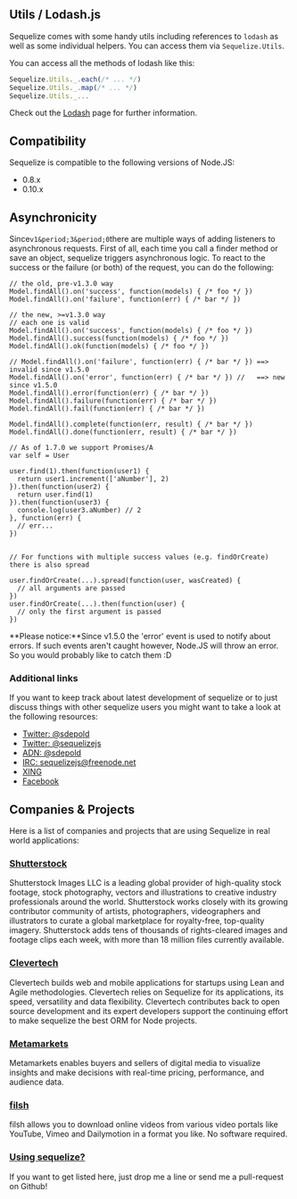 ## Utils / Lodash.js
Sequelize comes with some handy utils including references to `lodash` as well as some individual helpers&period; You can access them via `Sequelize.Utils`&period;


You can access all the methods of lodash like this&colon;
   
```js 
Sequelize.Utils._.each(/* ... */)
Sequelize.Utils._.map(/* ... */)
Sequelize.Utils._...
```

Check out the [Lodash][0] page for further information&period;

[0]: http://lodash.com/


## Compatibility

Sequelize is compatible to the following versions of Node.JS:

* 0.8.x
* 0.10.x

## Asynchronicity

Since`v1&period;3&period;0`there are multiple ways of adding listeners to asynchronous requests&period; First of all&comma; each time you call a finder method or save an object&comma; sequelize triggers asynchronous logic&period; To react to the success or the failure &lpar;or both&rpar; of the request&comma; you can do the following&colon;
    
    // the old, pre-v1.3.0 way
    Model.findAll().on('success', function(models) { /* foo */ })
    Model.findAll().on('failure', function(err) { /* bar */ })
     
    // the new, >=v1.3.0 way
    // each one is valid
    Model.findAll().on('success', function(models) { /* foo */ })
    Model.findAll().success(function(models) { /* foo */ })
    Model.findAll().ok(function(models) { /* foo */ })
     
    // Model.findAll().on('failure', function(err) { /* bar */ }) ==> invalid since v1.5.0
    Model.findAll().on('error', function(err) { /* bar */ }) //   ==> new since v1.5.0
    Model.findAll().error(function(err) { /* bar */ })
    Model.findAll().failure(function(err) { /* bar */ })
    Model.findAll().fail(function(err) { /* bar */ })
     
    Model.findAll().complete(function(err, result) { /* bar */ })
    Model.findAll().done(function(err, result) { /* bar */ })
     
    // As of 1.7.0 we support Promises/A
    var self = User
     
    user.find(1).then(function(user1) {
      return user1.increment(['aNumber'], 2)
    }).then(function(user2) {
      return user.find(1)
    }).then(function(user3) {
      console.log(user3.aNumber) // 2
    }, function(err) {
      // err...
    })
     
     
    // For functions with multiple success values (e.g. findOrCreate) there is also spread
     
    user.findOrCreate(...).spread(function(user, wasCreated) {
      // all arguments are passed
    })
    user.findOrCreate(...).then(function(user) {
      // only the first argument is passed
    })

**Please notice&colon;**Since v1&period;5&period;0 the 'error' event is used to notify about errors&period; If such events aren't caught however&comma; Node&period;JS will throw an error&period; So you would probably like to catch them &colon;D

### Additional links

If you want to keep track about latest development of sequelize or to just discuss things with other sequelize users you might want to take a look at the following resources&colon;

* [Twitter&colon; &commat;sdepold][0]
* [Twitter&colon; &commat;sequelizejs][1]
* [ADN&colon; &commat;sdepold][2]
* [IRC&colon; sequelizejs&commat;freenode&period;net][3]
* [XING][4]
* [Facebook][5]

## Companies & Projects

Here is a list of companies and projects that are using Sequelize in real world applications&colon;

### [Shutterstock][6]

Shutterstock Images LLC is a leading global provider of high-quality stock footage&comma; stock photography&comma; vectors and illustrations to creative industry professionals around the world&period; Shutterstock works closely with its growing contributor community of artists&comma; photographers&comma; videographers and illustrators to curate a global marketplace for royalty-free&comma; top-quality imagery&period; Shutterstock adds tens of thousands of rights-cleared images and footage clips each week&comma; with more than 18 million files currently available&period;

### [Clevertech][7]

Clevertech builds web and mobile applications for startups using Lean and Agile methodologies. Clevertech relies on Sequelize for its applications, its speed, versatility and data flexibility. Clevertech contributes back to open source development and its expert developers support the continuing effort to make sequelize the best ORM for Node projects.

### [Metamarkets][8]

Metamarkets enables buyers and sellers of digital media to visualize insights and make decisions with real-time pricing&comma; performance&comma; and audience data&period;

### [filsh][10]

filsh allows you to download online videos from various video
portals like YouTube, Vimeo and Dailymotion in a format you like.
No software required.

### [Using sequelize&quest;][11]

If you want to get listed here&comma; just drop me a line or send me a pull-request on Github&excl;

  
  


[0]: http://twitter.com/sdepold
[1]: http://twitter.com/sequelizejs
[2]: https://alpha.app.net/sdepold
[3]: irc://irc.freenode.net/sequelizejs
[4]: https://www.xing.com/net/priec1b5cx/sequelize
[5]: https://www.facebook.com/sequelize
[6]: http://www.shutterstock.com
[7]: http://www.clevertech.biz
[8]: http://metamarkets.com/
[9]: https://innofluence.com
[10]: http://filsh.net
[11]: https://github.com/sequelize/sequelize/tree/gh-pages